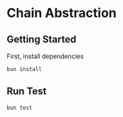 # Chain Abstraction

## Getting Started

First, install dependencies

```bash
bun install
```

## Run Test

```bash
bun test
```

